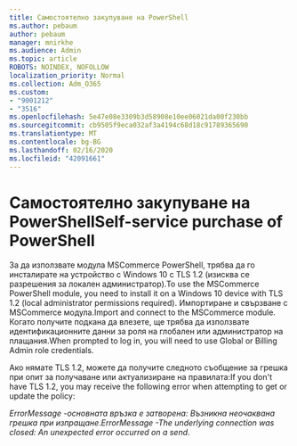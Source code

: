 ```yaml
---
title: Самостоятелно закупуване на PowerShell
ms.author: pebaum
author: pebaum
manager: mnirkhe
ms.audience: Admin
ms.topic: article
ROBOTS: NOINDEX, NOFOLLOW
localization_priority: Normal
ms.collection: Adm_O365
ms.custom:
- "9001212"
- "3516"
ms.openlocfilehash: 5e47e08e3309b3d58908e10ee06021da00f230bb
ms.sourcegitcommit: cb9505f9eca032af3a4194c68d18c91789365690
ms.translationtype: MT
ms.contentlocale: bg-BG
ms.lasthandoff: 02/16/2020
ms.locfileid: "42091661"
---
```

# <a name="self-service-purchase-of-powershell"></a><span data-ttu-id="f56b6-102">Самостоятелно закупуване на PowerShell</span><span class="sxs-lookup"><span data-stu-id="f56b6-102">Self-service purchase of PowerShell</span></span>

<span data-ttu-id="f56b6-103">За да използвате модула MSCommerce PowerShell, трябва да го инсталирате на устройство с Windows 10 с TLS 1.2 (изисква се разрешения за локален администратор).</span><span class="sxs-lookup"><span data-stu-id="f56b6-103">To use the MSCommerce PowerShell module, you need to install it on a Windows 10 device with TLS 1.2 (local administrator permissions required).</span></span>  <span data-ttu-id="f56b6-104">Импортиране и свързване с MSCommerce модула.</span><span class="sxs-lookup"><span data-stu-id="f56b6-104">Import and connect to the MSCommerce module.</span></span>  <span data-ttu-id="f56b6-105">Когато получите подкана да влезете, ще трябва да използвате идентификационните данни за роля на глобален или администратор на плащания.</span><span class="sxs-lookup"><span data-stu-id="f56b6-105">When prompted to log in, you will need to use Global or Billing Admin role credentials.</span></span>  

<span data-ttu-id="f56b6-106">Ако нямате TLS 1.2, можете да получите следното съобщение за грешка при опит за получаване или актуализиране на правилата:</span><span class="sxs-lookup"><span data-stu-id="f56b6-106">If you don't have TLS 1.2, you may receive the following error when attempting to get or update the policy:</span></span>

<span data-ttu-id="f56b6-107">*ErrorMessage -основната връзка е затворена: Възникна неочаквана грешка при изпращане*.</span><span class="sxs-lookup"><span data-stu-id="f56b6-107">*ErrorMessage -The underlying connection was closed: An unexpected error occurred on a send*.</span></span>




